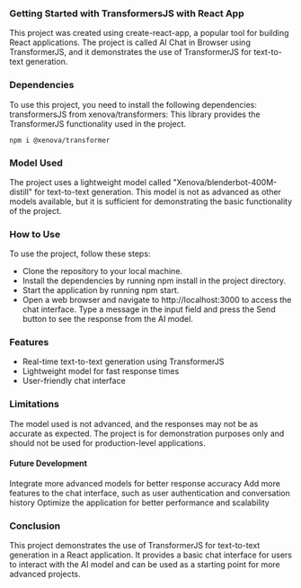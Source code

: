 ### Getting Started with TransformersJS with React App
This project was created using create-react-app, a popular tool for building React applications. The project is called AI Chat in Browser using TransformerJS, and it demonstrates the use of TransformerJS for text-to-text generation.

### Dependencies
To use this project, you need to install the following dependencies:
transformersJS from xenova/transformers: This library provides the TransformerJS functionality used in the project.
```
npm i @xenova/transformer
```
### Model Used
The project uses a lightweight model called "Xenova/blenderbot-400M-distill" for text-to-text generation. This model is not as advanced as other models available, but it is sufficient for demonstrating the basic functionality of the project.
### How to Use
To use the project, follow these steps:
* Clone the repository to your local machine.
* Install the dependencies by running npm install in the project directory.
* Start the application by running npm start.
* Open a web browser and navigate to http://localhost:3000 to access the chat interface.
Type a message in the input field and press the Send button to see the response from the AI model.
### Features
* Real-time text-to-text generation using TransformerJS
* Lightweight model for fast response times
* User-friendly chat interface
### Limitations
The model used is not advanced, and the responses may not be as accurate as expected.
The project is for demonstration purposes only and should not be used for production-level applications.
#### Future Development
Integrate more advanced models for better response accuracy
Add more features to the chat interface, such as user authentication and conversation history
Optimize the application for better performance and scalability
### Conclusion
This project demonstrates the use of TransformerJS for text-to-text generation in a React application. It provides a basic chat interface for users to interact with the AI model and can be used as a starting point for more advanced projects.

